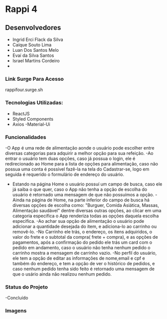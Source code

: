# Rappi 4

## Desenvolvedores 
- Ingrid Erci Flack da Silva
- Caíque Souto Lima
- Luan Dos Santos Melo
- Evaí da Silva Santos
- Israel Martins Cordeiro
- 

### Link Surge Para Acesso 
rappifour.surge.sh


### Tecnologias Utilizadas:
- ReactJS
- Styled Components
- Axios
-Material-Ui


### Funcionalidades 
-O App é uma rede de alimentação aonde o usuário pode escolher entre diversas categorias para adquirir a melhor opção para sua refeição.
-Ao entrar o usuário tem duas opções, caso já possua o login, ele é redirecionado ao Home para a lista de opções para alimentação, caso não possua uma conta é possível fazê-la na tela do Cadastrar-se, logo em seguida é requerido o formulário de endereço do usuário.
- Estando na página Home o usuário possuí um campo de busca, caso ele já saiba o que quer, caso o App não tenha a opção de escolha do usuário é retornado uma mensagem de que não possuímos a opção.
-Ainda na página de Home, na parte inferior do campo de busca há diversas opções de escolha como: "Burguer, Comida Asiática, Massas, Alimentação saudável" dentre diversas outras opções, ao clicar em uma categoria especifica o App renderiza todas as opções daquela escolha especifica.
-Ao achar sua opção de alimentação o usuário pode adicionar a quantidade desejada do item, e adiciona-lo ao carrinho ou removê-lo.
-No Carrinho ele trás, o endereço, os itens adquiridos, o valor do frete e o subtotal da compra( frete + compra), e as opções de pagamentos, após a confirmação do pedido ele trás um card com o pedido em andamento, caso o usuário não tenha nenhum pedido o carrinho mostra a mensagem de carrinho vazio.
-No perfil do usuário, ele tem a opção de editar as informações de nome,email e cpf e também do endereço, e tem a opção de ver o histórico de pedidos, e caso nenhum pedido tenha sido feito é retornado uma mensagem de que o usário ainda não realizou nenhum pedido. 


### Status do Projeto

-Concluído

### Imagens 





